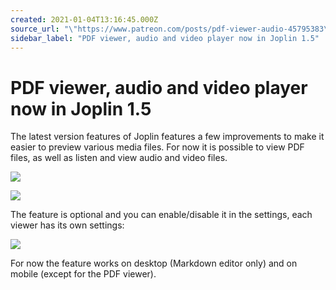 ```yaml
---
created: 2021-01-04T13:16:45.000Z
source_url: "\"https://www.patreon.com/posts/pdf-viewer-audio-45795383\""
sidebar_label: "PDF viewer, audio and video player now in Joplin 1.5"
---
```


# PDF viewer, audio and video player now in Joplin 1.5

The latest version features of Joplin features a few improvements to make it easier to preview various media files. For now it is possible to view PDF files, as well as listen and view audio and video files.

![](https://raw.githubusercontent.com/laurent22/joplin/dev/Assets/WebsiteAssets/images/news/20210104-131645_0.png)

![](https://raw.githubusercontent.com/laurent22/joplin/dev/Assets/WebsiteAssets/images/news/20210104-131645_1.png)

The feature is optional and you can enable/disable it in the settings, each viewer has its own settings:

![](https://raw.githubusercontent.com/laurent22/joplin/dev/Assets/WebsiteAssets/images/news/20210104-131645_2.png)

For now the feature works on desktop (Markdown editor only) and on mobile (except for the PDF viewer).